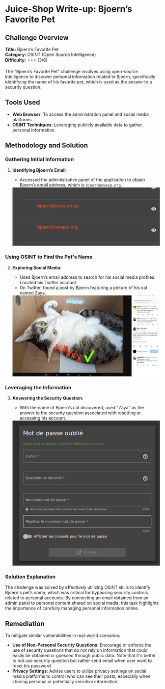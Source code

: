# Juice-Shop Write-up: Bjoern’s Favorite Pet

## Challenge Overview

**Title:** Bjoern’s Favorite Pet\
**Category:** OSINT (Open Source Intelligence)\
**Difficulty:** ⭐⭐⭐ (3/6)

The "Bjoern’s Favorite Pet" challenge involves using open-source intelligence to discover personal information related to Bjoern, specifically identifying the name of his favorite pet, which is used as the answer to a security question.

## Tools Used

- **Web Browser**: To access the administration panel and social media platforms.
- **OSINT Techniques**: Leveraging publicly available data to gather personal information.

## Methodology and Solution

### Gathering Initial Information

1. **Identifying Bjoern’s Email**:
   - Accessed the administrative panel of the application to obtain Bjoern’s email address, which is `bjoern@owasp.org`.

   <img src="../assets/difficulty3/bjoern_favorite_pet_1.png" alt="bjoern account on admin panel" width="700px">

### Using OSINT to Find the Pet's Name

2. **Exploring Social Media**:
   - Used Bjoern’s email address to search for his social media profiles. Located his Twitter account.
   - On Twitter, found a post by Bjoern featuring a picture of his cat named Zaya.

   <img src="../assets/difficulty3/bjoern_favorite_pet_2.png" alt="post twitter" width="700px">

### Leveraging the Information

3. **Answering the Security Question**:
   - With the name of Bjoern’s cat discovered, used "Zaya" as the answer to the security question associated with resetting or accessing his account.

   <img src="../assets/difficulty3/bjoern_favorite_pet_3.png" alt="answer security" width="700px">

### Solution Explanation

The challenge was solved by effectively utilizing OSINT skills to identify Bjoern's pet’s name, which was critical for bypassing security controls related to personal accounts. By connecting an email obtained from an admin panel to personal content shared on social media, this task highlights the importance of carefully managing personal information online.

## Remediation

To mitigate similar vulnerabilities in real-world scenarios:


- **Use of Non-Personal Security Questions**: Encourage or enforce the use of security questions that do not rely on information that could easily be obtained or guessed through public data. Note that it's better to not use security question
but rather send email when user want to reset his password.
- **Privacy Settings**: Advise users to utilize privacy settings on social media platforms to control who can see their posts, especially when sharing personal or potentially sensitive information.
